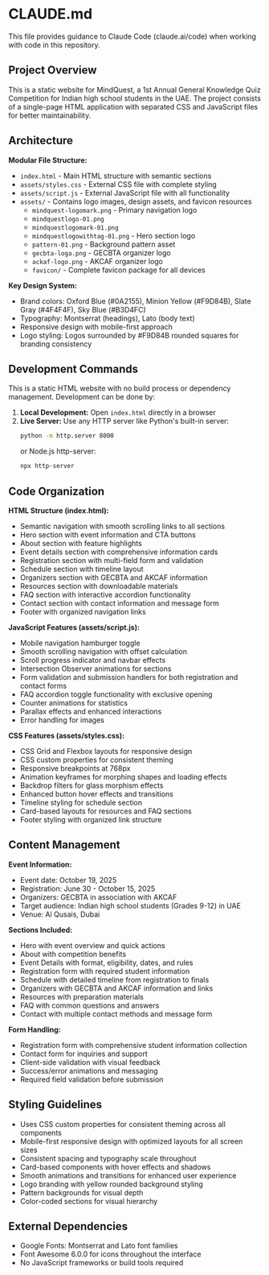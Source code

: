 # CLAUDE.md

This file provides guidance to Claude Code (claude.ai/code) when working with code in this repository.

## Project Overview

This is a static website for MindQuest, a 1st Annual General Knowledge Quiz Competition for Indian high school students in the UAE. The project consists of a single-page HTML application with separated CSS and JavaScript files for better maintainability.

## Architecture

**Modular File Structure:**
- `index.html` - Main HTML structure with semantic sections
- `assets/styles.css` - External CSS file with complete styling
- `assets/script.js` - External JavaScript file with all functionality
- `assets/` - Contains logo images, design assets, and favicon resources
  - `mindquest-logomark.png` - Primary navigation logo
  - `mindquestlogo-01.png`
  - `mindquestlogomark-01.png`
  - `mindquestlogowithtag-01.png` - Hero section logo
  - `pattern-01.png` - Background pattern asset
  - `gecbta-loga.png` - GECBTA organizer logo
  - `ackaf-logo.png` - AKCAF organizer logo
  - `favicon/` - Complete favicon package for all devices

**Key Design System:**
- Brand colors: Oxford Blue (#0A2155), Minion Yellow (#F9D84B), Slate Gray (#4F4F4F), Sky Blue (#B3D4FC)
- Typography: Montserrat (headings), Lato (body text)
- Responsive design with mobile-first approach
- Logo styling: Logos surrounded by #F9D84B rounded squares for branding consistency

## Development Commands

This is a static HTML website with no build process or dependency management. Development can be done by:

1. **Local Development:** Open `index.html` directly in a browser
2. **Live Server:** Use any HTTP server like Python's built-in server:
   ```bash
   python -m http.server 8000
   ```
   or Node.js http-server:
   ```bash
   npx http-server
   ```

## Code Organization

**HTML Structure (index.html):**
- Semantic navigation with smooth scrolling links to all sections
- Hero section with event information and CTA buttons
- About section with feature highlights
- Event details section with comprehensive information cards
- Registration section with multi-field form and validation
- Schedule section with timeline layout
- Organizers section with GECBTA and AKCAF information
- Resources section with downloadable materials
- FAQ section with interactive accordion functionality
- Contact section with contact information and message form
- Footer with organized navigation links

**JavaScript Features (assets/script.js):**
- Mobile navigation hamburger toggle
- Smooth scrolling navigation with offset calculation
- Scroll progress indicator and navbar effects
- Intersection Observer animations for sections
- Form validation and submission handlers for both registration and contact forms
- FAQ accordion toggle functionality with exclusive opening
- Counter animations for statistics
- Parallax effects and enhanced interactions
- Error handling for images

**CSS Features (assets/styles.css):**
- CSS Grid and Flexbox layouts for responsive design
- CSS custom properties for consistent theming
- Responsive breakpoints at 768px
- Animation keyframes for morphing shapes and loading effects
- Backdrop filters for glass morphism effects
- Enhanced button hover effects and transitions
- Timeline styling for schedule section
- Card-based layouts for resources and FAQ sections
- Footer styling with organized link structure

## Content Management

**Event Information:**
- Event date: October 19, 2025
- Registration: June 30 - October 15, 2025
- Organizers: GECBTA in association with AKCAF
- Target audience: Indian high school students (Grades 9-12) in UAE
- Venue: Al Qusais, Dubai

**Sections Included:**
- Hero with event overview and quick actions
- About with competition benefits
- Event Details with format, eligibility, dates, and rules
- Registration form with required student information
- Schedule with detailed timeline from registration to finals
- Organizers with GECBTA and AKCAF information and links
- Resources with preparation materials
- FAQ with common questions and answers
- Contact with multiple contact methods and message form

**Form Handling:**
- Registration form with comprehensive student information collection
- Contact form for inquiries and support
- Client-side validation with visual feedback
- Success/error animations and messaging
- Required field validation before submission

## Styling Guidelines

- Uses CSS custom properties for consistent theming across all components
- Mobile-first responsive design with optimized layouts for all screen sizes
- Consistent spacing and typography scale throughout
- Card-based components with hover effects and shadows
- Smooth animations and transitions for enhanced user experience
- Logo branding with yellow rounded background styling
- Pattern backgrounds for visual depth
- Color-coded sections for visual hierarchy

## External Dependencies

- Google Fonts: Montserrat and Lato font families
- Font Awesome 6.0.0 for icons throughout the interface
- No JavaScript frameworks or build tools required

